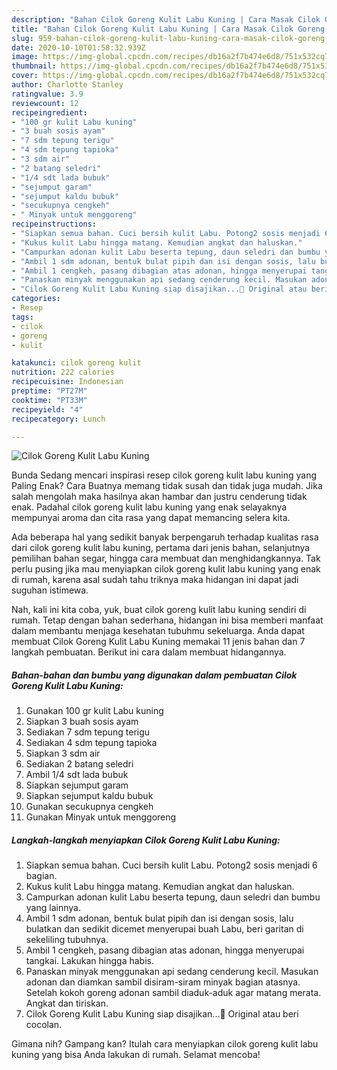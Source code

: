 ```yaml
---
description: "Bahan Cilok Goreng Kulit Labu Kuning | Cara Masak Cilok Goreng Kulit Labu Kuning Yang Mudah Dan Praktis"
title: "Bahan Cilok Goreng Kulit Labu Kuning | Cara Masak Cilok Goreng Kulit Labu Kuning Yang Mudah Dan Praktis"
slug: 959-bahan-cilok-goreng-kulit-labu-kuning-cara-masak-cilok-goreng-kulit-labu-kuning-yang-mudah-dan-praktis
date: 2020-10-10T01:58:32.939Z
image: https://img-global.cpcdn.com/recipes/db16a2f7b474e6d8/751x532cq70/cilok-goreng-kulit-labu-kuning-foto-resep-utama.jpg
thumbnail: https://img-global.cpcdn.com/recipes/db16a2f7b474e6d8/751x532cq70/cilok-goreng-kulit-labu-kuning-foto-resep-utama.jpg
cover: https://img-global.cpcdn.com/recipes/db16a2f7b474e6d8/751x532cq70/cilok-goreng-kulit-labu-kuning-foto-resep-utama.jpg
author: Charlotte Stanley
ratingvalue: 3.9
reviewcount: 12
recipeingredient:
- "100 gr kulit Labu kuning"
- "3 buah sosis ayam"
- "7 sdm tepung terigu"
- "4 sdm tepung tapioka"
- "3 sdm air"
- "2 batang seledri"
- "1/4 sdt lada bubuk"
- "sejumput garam"
- "sejumput kaldu bubuk"
- "secukupnya cengkeh"
- " Minyak untuk menggoreng"
recipeinstructions:
- "Siapkan semua bahan. Cuci bersih kulit Labu. Potong2 sosis menjadi 6 bagian."
- "Kukus kulit Labu hingga matang. Kemudian angkat dan haluskan."
- "Campurkan adonan kulit Labu beserta tepung, daun seledri dan bumbu yang lainnya."
- "Ambil 1 sdm adonan, bentuk bulat pipih dan isi dengan sosis, lalu bulatkan dan sedikit dicemet menyerupai buah Labu, beri garitan di sekeliling tubuhnya."
- "Ambil 1 cengkeh, pasang dibagian atas adonan, hingga menyerupai tangkai. Lakukan hingga habis."
- "Panaskan minyak menggunakan api sedang cenderung kecil. Masukan adonan dan diamkan sambil disiram-siram minyak bagian atasnya. Setelah kokoh goreng adonan sambil diaduk-aduk agar matang merata. Angkat dan tiriskan."
- "Cilok Goreng Kulit Labu Kuning siap disajikan...🤗 Original atau beri cocolan."
categories:
- Resep
tags:
- cilok
- goreng
- kulit

katakunci: cilok goreng kulit 
nutrition: 222 calories
recipecuisine: Indonesian
preptime: "PT27M"
cooktime: "PT33M"
recipeyield: "4"
recipecategory: Lunch

---
```



![Cilok Goreng Kulit Labu Kuning](https://img-global.cpcdn.com/recipes/db16a2f7b474e6d8/751x532cq70/cilok-goreng-kulit-labu-kuning-foto-resep-utama.jpg)

Bunda Sedang mencari inspirasi resep cilok goreng kulit labu kuning yang Paling Enak? Cara Buatnya memang tidak susah dan tidak juga mudah. Jika salah mengolah maka hasilnya akan hambar dan justru cenderung tidak enak. Padahal cilok goreng kulit labu kuning yang enak selayaknya mempunyai aroma dan cita rasa yang dapat memancing selera kita.

Ada beberapa hal yang sedikit banyak berpengaruh terhadap kualitas rasa dari cilok goreng kulit labu kuning, pertama dari jenis bahan, selanjutnya pemilihan bahan segar, hingga cara membuat dan menghidangkannya. Tak perlu pusing jika mau menyiapkan cilok goreng kulit labu kuning yang enak di rumah, karena asal sudah tahu triknya maka hidangan ini dapat jadi suguhan istimewa.




Nah, kali ini kita coba, yuk, buat cilok goreng kulit labu kuning sendiri di rumah. Tetap dengan bahan sederhana, hidangan ini bisa memberi manfaat dalam membantu menjaga kesehatan tubuhmu sekeluarga. Anda dapat membuat Cilok Goreng Kulit Labu Kuning memakai 11 jenis bahan dan 7 langkah pembuatan. Berikut ini cara dalam membuat hidangannya.

<!--inarticleads1-->

##### Bahan-bahan dan bumbu yang digunakan dalam pembuatan Cilok Goreng Kulit Labu Kuning:

1. Gunakan 100 gr kulit Labu kuning
1. Siapkan 3 buah sosis ayam
1. Sediakan 7 sdm tepung terigu
1. Sediakan 4 sdm tepung tapioka
1. Siapkan 3 sdm air
1. Sediakan 2 batang seledri
1. Ambil 1/4 sdt lada bubuk
1. Siapkan sejumput garam
1. Siapkan sejumput kaldu bubuk
1. Gunakan secukupnya cengkeh
1. Gunakan  Minyak untuk menggoreng




<!--inarticleads2-->

##### Langkah-langkah menyiapkan Cilok Goreng Kulit Labu Kuning:

1. Siapkan semua bahan. Cuci bersih kulit Labu. Potong2 sosis menjadi 6 bagian.
1. Kukus kulit Labu hingga matang. Kemudian angkat dan haluskan.
1. Campurkan adonan kulit Labu beserta tepung, daun seledri dan bumbu yang lainnya.
1. Ambil 1 sdm adonan, bentuk bulat pipih dan isi dengan sosis, lalu bulatkan dan sedikit dicemet menyerupai buah Labu, beri garitan di sekeliling tubuhnya.
1. Ambil 1 cengkeh, pasang dibagian atas adonan, hingga menyerupai tangkai. Lakukan hingga habis.
1. Panaskan minyak menggunakan api sedang cenderung kecil. Masukan adonan dan diamkan sambil disiram-siram minyak bagian atasnya. Setelah kokoh goreng adonan sambil diaduk-aduk agar matang merata. Angkat dan tiriskan.
1. Cilok Goreng Kulit Labu Kuning siap disajikan...🤗 Original atau beri cocolan.




Gimana nih? Gampang kan? Itulah cara menyiapkan cilok goreng kulit labu kuning yang bisa Anda lakukan di rumah. Selamat mencoba!
